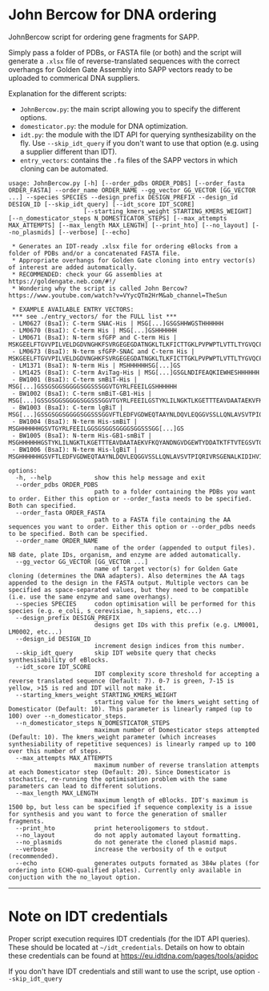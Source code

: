 # John Bercow for DNA ordering

JohnBercow script for ordering gene fragments for SAPP.

Simply pass a folder of PDBs, or FASTA file (or both) and the script will generate a `.xlsx` file of reverse-translated sequences with the correct overhangs for Golden Gate Assembly into SAPP vectors ready to be uploaded to commerical DNA suppliers.

Explanation for the different scripts:
- `JohnBercow.py`: the main script allowing you to specify the different options.
- `domesticator.py`: the module for DNA optimization.
- `idt.py`: the module with the IDT API for querying synthesizability on the fly. Use `--skip_idt_query` if you don't want to use that option (e.g. using a supplier different than IDT).
- `entry_vectors`: contains the `.fa` files of the SAPP vectors in which cloning can be automated.

```
usage: JohnBercow.py [-h] [--order_pdbs ORDER_PDBS] [--order_fasta ORDER_FASTA] --order_name ORDER_NAME --gg_vector GG_VECTOR [GG_VECTOR ...] --species SPECIES --design_prefix DESIGN_PREFIX --design_id DESIGN_ID [--skip_idt_query] [--idt_score IDT_SCORE]
                     [--starting_kmers_weight STARTING_KMERS_WEIGHT] [--n_domesticator_steps N_DOMESTICATOR_STEPS] [--max_attempts MAX_ATTEMPTS] [--max_length MAX_LENGTH] [--print_hto] [--no_layout] [--no_plasmids] [--verbose] [--echo]

 * Generates an IDT-ready .xlsx file for ordering eBlocks from a folder of PDBs and/or a concatenated FASTA file.
 * Appropriate overhangs for Golden Gate cloning into entry vector(s) of interest are added automatically.
 * RECOMMENDED: check your GG assemblies at https://goldengate.neb.com/#!/
 * Wondering why the script is called John Bercow? https://www.youtube.com/watch?v=VYycQTm2HrM&ab_channel=TheSun

 * EXAMPLE AVAILABLE ENTRY VECTORS:
 *** see ./entry_vectors/ for the FULL list ***
 - LM0627 (BsaI): C-term SNAC-His | MSG[...]GSGSHHWGSTHHHHHH
 - LM0670 (BsaI): C-term His | MSG[...]GSHHHHHH
 - LM0671 (BsaI): N-term sfGFP and C-term His | MSKGEELFTGVVPILVELDGDVNGHKFSVRGEGEGDATNGKLTLKFICTTGKLPVPWPTLVTTLTYGVQCFARYPDHMKQHDFFKSAMPEGYVQERTISFKDDGTYKTRAEVKFEGDTLVNRIELKGIDFKEDGNILGHKLEYNFNSHNVYITADKQKNGIKANFKIRHNVEDGSVQLADHYQQNTPIGDGPVLLPDNHYLSTQSVLSKDPNEKRDHMVLLEFVTAAGITHGMDELYKGSSG[...]GSHHHHHH
 - LM0673 (BsaI): N-term sfGFP-SNAC and C-term His | MSKGEELFTGVVPILVELDGDVNGHKFSVRGEGEGDATNGKLTLKFICTTGKLPVPWPTLVTTLTYGVQCFARYPDHMKQHDFFKSAMPEGYVQERTISFKDDGTYKTRAEVKFEGDTLVNRIELKGIDFKEDGNILGHKLEYNFNSHNVYITADKQKNGIKANFKIRHNVEDGSVQLADHYQQNTPIGDGPVLLPDNHYLSTQSVLSKDPNEKRDHMVLLEFVTAAGITHGMDELYKGGSHHWSSG[...]GSHHHHHH
 - LM1371 (BsaI): N-term His | MSHHHHHHSG[...]GS
 - LM1425 (BsaI): C-term AviTag-His | MSG[...]GSGLNDIFEAQKIEWHESHHHHHH
 - BW1001 (BsaI): C-term smBiT-His | MSG[...]GSSGSGGSGGGGSGGSSSGGVTGYRLFEEILGSHHHHHH
 - BW1002 (BsaI): C-term smBiT-GB1-His | MSG[...]GSSGSGGSGGGGSGGSSSGGVTGYRLFEEILGSTYKLILNGKTLKGETTTEAVDAATAEKVFKQYANDNGVDGEWTYDDATKTFTVTEGSHHHHHH
 - BW1003 (BsaI): C-term lgBiT | MSG[...]GSSGSGGSGGGGSGGSSSGGVFTLEDFVGDWEQTAAYNLDQVLEQGGVSSLLQNLAVSVTPIQRIVRSGENALKIDIHVIIPYEGLSADQMAQIEEVFKVVYPVDDHHFKVILPYGTLVIDGVTPNMLNYFGRPYEGIAVFDGKKITVTGTLWNGNKIIDERLITPDGSMLFRVTINSGSHHHHHH
 - BW1004 (BsaI): N-term His-smBiT | MSGHHHHHHGSVTGYRLFEEILGGSGSGGSGGGGSGGSSSGG[...]GS
 - BW1005 (BsaI): N-term His-GB1-smBiT | MSGHHHHHHGSTYKLILNGKTLKGETTTEAVDAATAEKVFKQYANDNGVDGEWTYDDATKTFTVTEGSVTGYRLFEEILGGSGSGGSGGGGSGGSSSGG[...]GS
 - BW1006 (BsaI): N-term His-lgBiT | MSGHHHHHHGSVFTLEDFVGDWEQTAAYNLDQVLEQGGVSSLLQNLAVSVTPIQRIVRSGENALKIDIHVIIPYEGLSADQMAQIEEVFKVVYPVDDHHFKVILPYGTLVIDGVTPNMLNYFGRPYEGIAVFDGKKITVTGTLWNGNKIIDERLITPDGSMLFRVTINSGGSGSGGSGGGGSGGSSSGG[...]GS

options:
  -h, --help            show this help message and exit
  --order_pdbs ORDER_PDBS
                        path to a folder containing the PDBs you want to order. Either this option or --order_fasta needs to be specified. Both can specified.
  --order_fasta ORDER_FASTA
                        path to a FASTA file containing the AA sequences you want to order. Either this option or --order_pdbs needs to be specified. Both can be specified.
  --order_name ORDER_NAME
                        name of the order (appended to output files). NB date, plate IDs, organism, and enzyme are added automatically.
  --gg_vector GG_VECTOR [GG_VECTOR ...]
                        name of target vector(s) for Golden Gate cloning (determines the DNA adapters). Also determines the AA tags appended to the design in the FASTA output. Multiple vectors can be specified as space-separated values, but they need to be compatible (i.e. use the same enzyme and same overhangs).
  --species SPECIES     codon optimisation will be performed for this species (e.g. e_coli, s_cerevisiae, h_sapiens, etc...)
  --design_prefix DESIGN_PREFIX
                        designs get IDs with this prefix (e.g. LM0001, LM0002, etc...)
  --design_id DESIGN_ID
                        increment design indices from this number.
  --skip_idt_query      skip IDT website query that checks synthesisability of eBlocks.
  --idt_score IDT_SCORE
                        IDT complexity score threshold for accepting a reverse translated sequence (Default: 7). 0-7 is green, 7-15 is yellow, >15 is red and IDT will not make it.
  --starting_kmers_weight STARTING_KMERS_WEIGHT
                        starting value for the kmers_weight setting of Domesticator (Default: 10). This parameter is linearly ramped (up to 100) over --n_domesticator_steps.
  --n_domesticator_steps N_DOMESTICATOR_STEPS
                        maximum number of Domesticator steps attempted (Default: 10). The kmers_weight parameter (which increases synthesiability of repetitive sequences) is linearly ramped up to 100 over this number of steps.
  --max_attempts MAX_ATTEMPTS
                        maximum number of reverse translation attempts at each Domesticator step (Default: 20). Since Domesticator is stochastic, re-running the optimisation problem with the same parameters can lead to different solutions.
  --max_length MAX_LENGTH
                        maximum length of eBlocks. IDT's maximum is 1500 bp, but less can be specified if sequence complexity is a issue for synthesis and you want to force the generation of smaller fragments.
  --print_hto           print heterooligomers to stdout.
  --no_layout           do not apply automated layout formatting.
  --no_plasmids         do not generate the cloned plasmid maps.
  --verbose             increase the verbosity of th e output (recommended).
  --echo                generates outputs formated as 384w plates (for ordering into ECHO-qualified plates). Currently only available in conjuction with the no_layout option.
```

---
# Note on IDT credentials

Proper script execution requires IDT credentials (for the IDT API queries). These should be located at `~/idt_credentials`. Details on how to obtain these credentials can be found at https://eu.idtdna.com/pages/tools/apidoc

If you don't have IDT credentials and still want to use the script, use option `--skip_idt_query`



